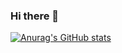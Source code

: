 ### Hi there 👋

<!--
**awsl1110/awsl1110** is a ✨ _special_ ✨ repository because its `README.md` (this file) appears on your GitHub profile.

Here are some ideas to get you started:

- 🔭 I’m currently working on ...
- 🌱 I’m currently learning ...
- 👯 I’m looking to collaborate on ...
- 🤔 I’m looking for help with ...
- 💬 Ask me about ...
- 📫 How to reach me: ...
- 😄 Pronouns: ...
- ⚡ Fun fact: ...
[![Go Interview Practice Achievement](https://raw.githubusercontent.com/RezaSi/go-interview-practice/main/badges/awsl1110.svg)](https://github.com/RezaSi/go-interview-practice)
-->
[![Anurag's GitHub stats](https://github-readme-stats.vercel.app/api?username=awsl1110&locale=cn)](https://github.com/anuraghazra/github-readme-stats)
